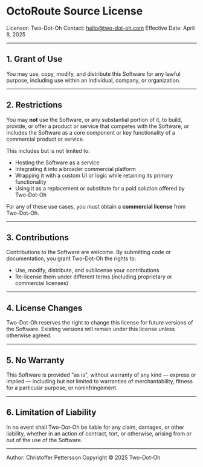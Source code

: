 # OctoRoute Source License

Licensor: Two-Dot-Oh
Contact: hello@two-dot-oh.com
Effective Date: April 8, 2025

---

## 1. Grant of Use

You may use, copy, modify, and distribute this Software for any lawful purpose,
including use within an individual, company, or organization.

---

## 2. Restrictions

You may **not** use the Software, or any substantial portion of it, to build, provide,
or offer a product or service that competes with the Software, or includes the Software
as a core component or key functionality of a commercial product or service.

This includes but is not limited to:
- Hosting the Software as a service
- Integrating it into a broader commercial platform
- Wrapping it with a custom UI or logic while retaining its primary functionality
- Using it as a replacement or substitute for a paid solution offered by Two-Dot-Oh

For any of these use cases, you must obtain a **commercial license** from Two-Dot-Oh.

---

## 3. Contributions

Contributions to the Software are welcome.
By submitting code or documentation, you grant Two-Dot-Oh the rights to:

- Use, modify, distribute, and sublicense your contributions
- Re-license them under different terms (including proprietary or commercial licenses)

---

## 4. License Changes

Two-Dot-Oh reserves the right to change this license for future versions of the Software.
Existing versions will remain under this license unless otherwise agreed.

---

## 5. No Warranty

This Software is provided "as is", without warranty of any kind — express or implied — including
but not limited to warranties of merchantability, fitness for a particular purpose, or noninfringement.

---

## 6. Limitation of Liability

In no event shall Two-Dot-Oh be liable for any claim, damages, or other liability, whether
in an action of contract, tort, or otherwise, arising from or out of the use of the Software.

---

Author: Christoffer Pettersson
Copyright © 2025 Two-Dot-Oh
